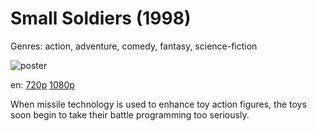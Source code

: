 # Small Soldiers (1998)

Genres: action, adventure, comedy, fantasy, science-fiction

![poster](http://image.tmdb.org/t/p/w500/l5laJWvcxgkoqC3nRPs9N5u55jR.jpg)

en:
  [720p](magnet:?xt=urn:btih:5AC734C855C2FBCD76A33E7711241F576E646184&tr=udp://glotorrents.pw:6969/announce&tr=udp://tracker.opentrackr.org:1337/announce&tr=udp://torrent.gresille.org:80/announce&tr=udp://tracker.openbittorrent.com:80&tr=udp://tracker.coppersurfer.tk:6969&tr=udp://tracker.leechers-paradise.org:6969&tr=udp://p4p.arenabg.ch:1337&tr=udp://tracker.internetwarriors.net:1337)
  [1080p](magnet:?xt=urn:btih:8CC2E9CE753DF4CCE225C658914A810BF29434B8&tr=udp://glotorrents.pw:6969/announce&tr=udp://tracker.opentrackr.org:1337/announce&tr=udp://torrent.gresille.org:80/announce&tr=udp://tracker.openbittorrent.com:80&tr=udp://tracker.coppersurfer.tk:6969&tr=udp://tracker.leechers-paradise.org:6969&tr=udp://p4p.arenabg.ch:1337&tr=udp://tracker.internetwarriors.net:1337)
  


When missile technology is used to enhance toy action figures, the toys soon begin to take their battle programming too seriously.